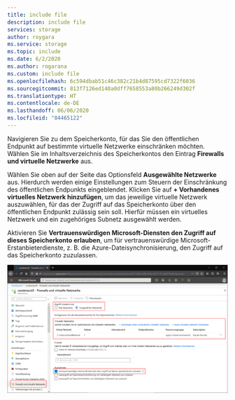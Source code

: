 ```yaml
---
title: include file
description: include file
services: storage
author: roygara
ms.service: storage
ms.topic: include
ms.date: 6/2/2020
ms.author: rogarana
ms.custom: include file
ms.openlocfilehash: 6c594dbab51c46c382c21b4d87595cd7322f6036
ms.sourcegitcommit: 813f7126ed140a0dff7658553a80b266249d302f
ms.translationtype: HT
ms.contentlocale: de-DE
ms.lasthandoff: 06/06/2020
ms.locfileid: "84465122"
---
```

Navigieren Sie zu dem Speicherkonto, für das Sie den öffentlichen Endpunkt auf bestimmte virtuelle Netzwerke einschränken möchten. Wählen Sie im Inhaltsverzeichnis des Speicherkontos den Eintrag **Firewalls und virtuelle Netzwerke** aus. 

Wählen Sie oben auf der Seite das Optionsfeld **Ausgewählte Netzwerke** aus. Hierdurch werden einige Einstellungen zum Steuern der Einschränkung des öffentlichen Endpunkts eingeblendet. Klicken Sie auf **+ Vorhandenes virtuelles Netzwerk hinzufügen**, um das jeweilige virtuelle Netzwerk auszuwählen, für das der Zugriff auf das Speicherkonto über den öffentlichen Endpunkt zulässig sein soll. Hierfür müssen ein virtuelles Netzwerk und ein zugehöriges Subnetz ausgewählt werden. 

Aktivieren Sie **Vertrauenswürdigen Microsoft-Diensten den Zugriff auf dieses Speicherkonto erlauben**, um für vertrauenswürdige Microsoft-Erstanbieterdienste, z. B. die Azure-Dateisynchronisierung, den Zugriff auf das Speicherkonto zuzulassen.

[![Screenshot: Blatt „Firewalls und virtuelle Netzwerke“ mit einem bestimmten virtuellen Netzwerk, für das der Zugriff auf das Speicherkonto über den öffentlichen Endpunkt zulässig ist](media/storage-files-networking-endpoints-public-restrict-portal/restrict-public-endpoint-0.png)](media/storage-files-networking-endpoints-public-restrict-portal/restrict-public-endpoint-0.png#lightbox)
